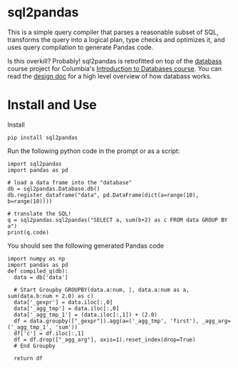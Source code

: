 # sql2pandas

This is a simple query compiler that parses a reasonable subset of SQL,
transforms the query into a logical plan, type checks and optimizes it,
and uses query compilation to generate Pandas code.


Is this overkill?  Probably!   sql2pandas is retrofitted on top of the [databass](https://github.com/w4111/databass-public) 
course project for Columbia's [Introduction to Databases course](https://w4111.github.io).
You can read the [design doc](./design.md) for a high level overview of how
databass works.


# Install and Use

Install

    pip install sql2pandas


Run the following python code in the prompt or as a script:

    
    import sql2pandas
    import pandas as pd

    # load a data frame into the "database"
    db = sql2pandas.Database.db()
    db.register_dataframe("data", pd.DataFrame(dict(a=range(10), b=range(10))))

    # translate the SQL!
    q = sql2pandas.sql2pandas("SELECT a, sum(b+2) as c FROM data GROUP BY a")
    print(q.code)

You should see the following generated Pandas code

    import numpy as np
    import pandas as pd
    def compiled_q(db):
      data = db['data']

      # Start Groupby GROUPBY(data.a:num, |, data.a:num as a, sum(data.b:num + 2.0) as c)
      data['_gexpr'] = data.iloc[:,0]
      data['_agg_tmp'] = data.iloc[:,0]
      data['_agg_tmp_1'] = (data.iloc[:,1]) + (2.0)
      df = data.groupby(["_gexpr"]).agg(a=('_agg_tmp', 'first'), _agg_arg=('_agg_tmp_1', 'sum'))
      df['c'] = df.iloc[:,1]
      df = df.drop(["_agg_arg"], axis=1).reset_index(drop=True)
      # End Groupby

      return df


